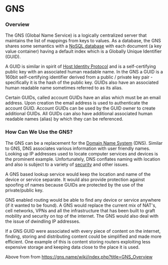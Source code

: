 # GNS
### Overview
The GNS (Global Name Service) is a logically centralized server that maintains the list of mappings from keys to
values.
As a database, the GNS shares some semantics with a [NoSQL database](http://en.wikipedia.org/wiki/NoSQL) with 
each document (a key value container) having a default index which is a Globally Unique Identifier (GUID).

A GUID is similar in spirit of [Host Identity Protocol](http://en.wikipedia.org/wiki/Host_Identity_Protocol) and
is a self-certifying public key with an associated human readable name.
In the GNS a GUID is a 160bit self-certifying identifier derived from a public / private key pair - specifically
it is the hash of the public key. 
GUIDs also have an associated human readable name sometimes referred to as its alias.

Certain GUIDs, called account GUIDs have an alias which must be an email address. Upon creation the 
email address is used to authenticate the account GUID.
Account GUIDs can be used by the GUID owner to create additional GUIDs. 
All GUIDs can also have additional associated human readable names (alias) by which they can be referenced.

### How Can We Use the GNS?

The GNS can be a replacement for the [Domain Name System](http://en.wikipedia.org/wiki/Domain_Name_System) (DNS). 
Similar to GNS, DNS associates various information with user friendly names. Looking up IP addresses
used to locate computer services and devices is the prominent example. Unfortunately, DNS conflates naming 
with location and also is subject to a variety of [security](http://en.wikipedia.org/wiki/Domain_Name_System#Security_issues) 
and other issues. 

A GNS based lookup service would keep the location and name of the device or service separate. 
It would also provide protection against spoofing of names because GUIDs are protected by the use of the private/public key.

GNS enabled routing would be able to find any device or service anywhere (if it wanted to be found). A GNS would replace the
current mix of NAT's, cell networks, VPNs and all the infrastructure that has 
been built to graft mobility and security on top of the internet. 
The GNS would also deal with the issue of dwindling IP addresses.

If a GNS GUID were associated with every piece of content on the internet, finding, storing and distributing content could be simplified and made more efficient. One example of this is content storing routers exploiting less expensive storage and keeping
data close to the place it is used.

Above from from https://gns.name/wiki/index.php?title=GNS_Overview
